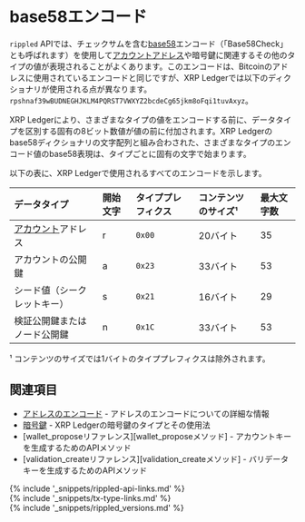 # base58エンコード

`rippled` APIでは、チェックサムを含む[base58](https://en.wikipedia.org/wiki/Base58)エンコード（「Base58Check」とも呼ばれます）を使用して[アカウントアドレス](accounts.html#アドレス)や暗号鍵に関連するその他のタイプの値が表現されることがよくあります。このエンコードは、Bitcoinのアドレスに使用されているエンコードと同じですが、XRP Ledgerでは以下のディクショナリが使用される点が異なります。`rpshnaf39wBUDNEGHJKLM4PQRST7VWXYZ2bcdeCg65jkm8oFqi1tuvAxyz`。

XRP Ledgerにより、さまざまなタイプの値をエンコードする前に、データタイプを区別する固有の8ビット数値が値の前に付加されます。XRP Ledgerのbase58ディクショナリの文字配列と組み合わされた、さまざまなタイプのエンコード値のbase58表現は、タイプごとに固有の文字で始まります。

以下の表に、XRP Ledgerで使用されるすべてのエンコードを示します。

| データタイプ | 開始文字 | タイププレフィクス | コンテンツのサイズ¹ | 最大文字数 |
|:-----------------------------------------|:------------|:------------|:--------------|:--|
| [アカウント][]アドレス | r | `0x00` | 20バイト | 35 |
| アカウントの公開鍵 | a | `0x23` | 33バイト | 53 |
| シード値（シークレットキー） | s | `0x21` | 16バイト | 29 |
| 検証公開鍵またはノード公開鍵 | n | `0x1C` | 33バイト | 53 |

¹ コンテンツのサイズでは1バイトのタイププレフィクスは除外されます。

[アカウント]: accounts.html

## 関連項目

- [アドレスのエンコード](accounts.html#アドレスのエンコード) - アドレスのエンコードについての詳細な情報
- [暗号鍵](cryptographic-keys.html) - XRP Ledgerの暗号鍵のタイプとその使用法
- [wallet_proposeリファレンス][wallet_proposeメソッド] - アカウントキーを生成するためのAPIメソッド
- [validation_createリファレンス][validation_createメソッド] - バリデータキーを生成するためのAPIメソッド


<!--{# common link defs #}-->
{% include '_snippets/rippled-api-links.md' %}			
{% include '_snippets/tx-type-links.md' %}			
{% include '_snippets/rippled_versions.md' %}
